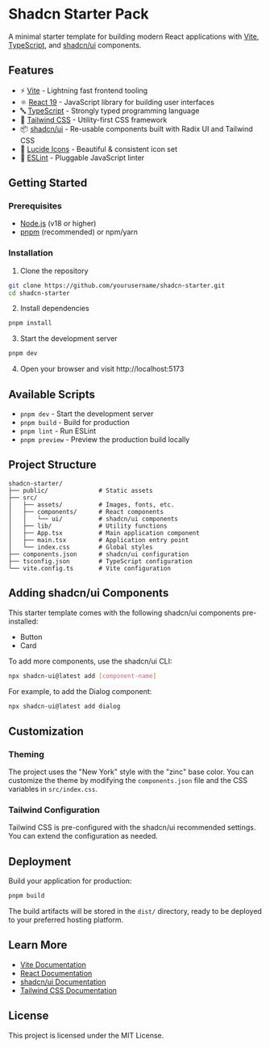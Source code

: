 # Shadcn Starter Pack

A minimal starter template for building modern React applications with [Vite](https://vitejs.dev/), [TypeScript](https://www.typescriptlang.org/), and [shadcn/ui](https://ui.shadcn.com/) components.

## Features

- ⚡️ [Vite](https://vitejs.dev/) - Lightning fast frontend tooling
- ⚛️ [React 19](https://react.dev/) - JavaScript library for building user interfaces
- 🔤 [TypeScript](https://www.typescriptlang.org/) - Strongly typed programming language
- 🎨 [Tailwind CSS](https://tailwindcss.com/) - Utility-first CSS framework
- 📦 [shadcn/ui](https://ui.shadcn.com/) - Re-usable components built with Radix UI and Tailwind CSS
- 🧩 [Lucide Icons](https://lucide.dev/) - Beautiful & consistent icon set
- 📏 [ESLint](https://eslint.org/) - Pluggable JavaScript linter

## Getting Started

### Prerequisites

- [Node.js](https://nodejs.org/) (v18 or higher)
- [pnpm](https://pnpm.io/) (recommended) or npm/yarn

### Installation

1. Clone the repository
```bash
git clone https://github.com/yourusername/shadcn-starter.git
cd shadcn-starter
```

2. Install dependencies
```bash
pnpm install
```

3. Start the development server
```bash
pnpm dev
```

4. Open your browser and visit http://localhost:5173

## Available Scripts

- `pnpm dev` - Start the development server
- `pnpm build` - Build for production
- `pnpm lint` - Run ESLint
- `pnpm preview` - Preview the production build locally

## Project Structure

```
shadcn-starter/
├── public/              # Static assets
├── src/
│   ├── assets/          # Images, fonts, etc.
│   ├── components/      # React components
│   │   └── ui/          # shadcn/ui components
│   ├── lib/             # Utility functions
│   ├── App.tsx          # Main application component
│   ├── main.tsx         # Application entry point
│   └── index.css        # Global styles
├── components.json      # shadcn/ui configuration
├── tsconfig.json        # TypeScript configuration
└── vite.config.ts       # Vite configuration
```

## Adding shadcn/ui Components

This starter template comes with the following shadcn/ui components pre-installed:

- Button
- Card

To add more components, use the shadcn/ui CLI:

```bash
npx shadcn-ui@latest add [component-name]
```

For example, to add the Dialog component:

```bash
npx shadcn-ui@latest add dialog
```

## Customization

### Theming

The project uses the "New York" style with the "zinc" base color. You can customize the theme by modifying the `components.json` file and the CSS variables in `src/index.css`.

### Tailwind Configuration

Tailwind CSS is pre-configured with the shadcn/ui recommended settings. You can extend the configuration as needed.

## Deployment

Build your application for production:

```bash
pnpm build
```

The build artifacts will be stored in the `dist/` directory, ready to be deployed to your preferred hosting platform.

## Learn More

- [Vite Documentation](https://vitejs.dev/guide/)
- [React Documentation](https://react.dev/)
- [shadcn/ui Documentation](https://ui.shadcn.com/docs)
- [Tailwind CSS Documentation](https://tailwindcss.com/docs)

## License

This project is licensed under the MIT License.
